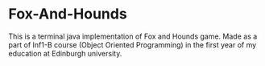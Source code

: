 # Fox-And-Hounds
This is a terminal java implementation of Fox and Hounds game. Made as a part of Inf1-B course (Object Oriented Programming) in the first year of my education at Edinburgh university.
